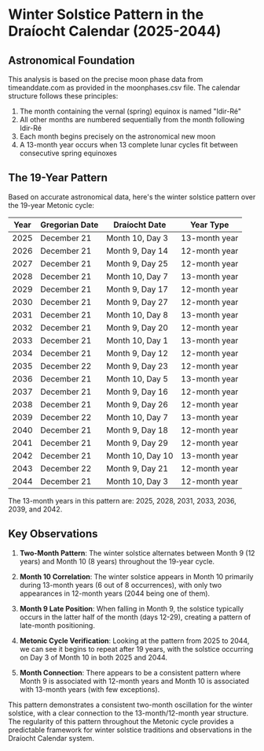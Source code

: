 # Winter Solstice Pattern in the Draíocht Calendar (2025-2044)

## Astronomical Foundation

This analysis is based on the precise moon phase data from timeanddate.com as provided in the moonphases.csv file. The calendar structure follows these principles:

1. The month containing the vernal (spring) equinox is named "Idir-Ré"
2. All other months are numbered sequentially from the month following Idir-Ré
3. Each month begins precisely on the astronomical new moon
4. A 13-month year occurs when 13 complete lunar cycles fit between consecutive spring equinoxes

## The 19-Year Pattern

Based on accurate astronomical data, here's the winter solstice pattern over the 19-year Metonic cycle:

| Year | Gregorian Date | Draíocht Date | Year Type |
|------|----------------|---------------|-----------|
| 2025 | December 21 | Month 10, Day 3   | 13-month year |
| 2026 | December 21 | Month 9, Day 14   | 12-month year |
| 2027 | December 21 | Month 9, Day 25   | 12-month year |
| 2028 | December 21 | Month 10, Day 7   | 13-month year |
| 2029 | December 21 | Month 9, Day 17   | 12-month year |
| 2030 | December 21 | Month 9, Day 27   | 12-month year |
| 2031 | December 21 | Month 10, Day 8   | 13-month year |
| 2032 | December 21 | Month 9, Day 20   | 12-month year |
| 2033 | December 21 | Month 10, Day 1   | 13-month year |
| 2034 | December 21 | Month 9, Day 12   | 12-month year |
| 2035 | December 22 | Month 9, Day 23   | 12-month year |
| 2036 | December 21 | Month 10, Day 5   | 13-month year |
| 2037 | December 21 | Month 9, Day 16   | 12-month year |
| 2038 | December 21 | Month 9, Day 26   | 12-month year |
| 2039 | December 22 | Month 10, Day 7   | 13-month year |
| 2040 | December 21 | Month 9, Day 18   | 12-month year |
| 2041 | December 21 | Month 9, Day 29   | 12-month year |
| 2042 | December 21 | Month 10, Day 10  | 13-month year |
| 2043 | December 22 | Month 9, Day 21   | 12-month year |
| 2044 | December 21 | Month 10, Day 3   | 12-month year |

The 13-month years in this pattern are: 2025, 2028, 2031, 2033, 2036, 2039, and 2042.

## Key Observations

1. **Two-Month Pattern**: The winter solstice alternates between Month 9 (12 years) and Month 10 (8 years) throughout the 19-year cycle.

2. **Month 10 Correlation**: The winter solstice appears in Month 10 primarily during 13-month years (6 out of 8 occurrences), with only two appearances in 12-month years (2044 being one of them).

3. **Month 9 Late Position**: When falling in Month 9, the solstice typically occurs in the latter half of the month (days 12-29), creating a pattern of late-month positioning.

4. **Metonic Cycle Verification**: Looking at the pattern from 2025 to 2044, we can see it begins to repeat after 19 years, with the solstice occurring on Day 3 of Month 10 in both 2025 and 2044.

5. **Month Connection**: There appears to be a consistent pattern where Month 9 is associated with 12-month years and Month 10 is associated with 13-month years (with few exceptions).

This pattern demonstrates a consistent two-month oscillation for the winter solstice, with a clear connection to the 13-month/12-month year structure. The regularity of this pattern throughout the Metonic cycle provides a predictable framework for winter solstice traditions and observations in the Draíocht Calendar system.